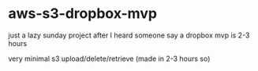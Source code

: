 # aws-s3-dropbox-mvp
just a lazy sunday project after I heard someone say a dropbox mvp is 2-3 hours

very minimal s3 upload/delete/retrieve (made in 2-3 hours so)
